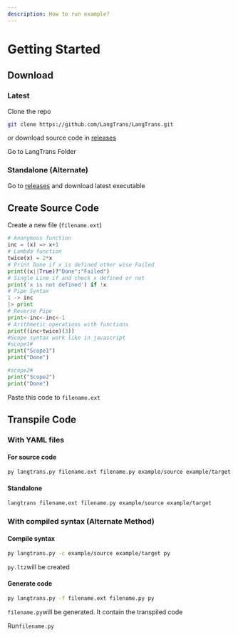 ```yaml
---
description: How to run example?
---
```


# Getting Started

## Download

### Latest

Clone the repo

```bash
git clone https://github.com/LangTrans/LangTrans.git
```

or download source code in [releases](https://github.com/LangTrans/LangTrans/releases)

Go to LangTrans Folder

### Standalone (Alternate)

Go to [releases](https://github.com/LangTrans/LangTrans/releases) and download latest executable

## Create Source Code

Create a new file (`filename.ext`)&#x20;

```python
# Anonymous function
inc = (x) => x+1
# Lambda function
twice(x) = 2*x
# Print Done if x is defined other wise Failed
print((x||True)?"Done":"Failed")
# Single Line if and check x defined or not
print('x is not defined') if !x
# Pipe Syntax
1 -> inc
|> print
# Reverse Pipe
print<-inc<-inc<-1
# Arithmetic operations with functions 
print((inc+twice)(3))
#Scope syntax work like in javascript
#scope1#
print("Scope1")
print("Done")

#scope2#
print("Scope2")
print("Done")
```

Paste this code to `filename.ext`

## Transpile Code

### With YAML files

#### For source code

```bash
py langtrans.py filename.ext filename.py example/source example/target
```

#### Standalone

```bash
langtrans filename.ext filename.py example/source example/target
```

### With compiled syntax (Alternate Method)

#### Compile syntax

```bash
py langtrans.py -c example/source example/target py
```

`py.ltz`will be created

#### Generate code

```bash
py langtrans.py -f filename.ext filename.py py
```

`filename.py`will be generated. It contain the transpiled code

Run`filename.py`
